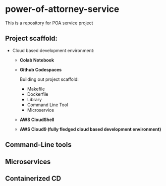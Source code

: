 # power-of-attorney-service
This is a repository for POA service project

## Project scaffold:

 * Cloud based development environment:
   - <b>Colab Notebook</b>
   - <b>Github Codespaces</b>

     Building out project scaffold:
      * Makefile
      * Dockerfile
      * Library
      * Command Line Tool
      * Microservice
   
   - <b>AWS CloudShell</b>
   - <b>AWS Cloud9 (fully fledged cloud based development environment)</b>


## Command-Line tools
## Microservices
## Containerized CD
